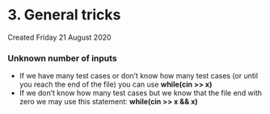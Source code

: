 # 3. General tricks
Created Friday 21 August 2020

### Unknown number of inputs

* If we have many test cases or don’t know how many test cases (or until you reach the end of the file) you can use **while(cin >> x)**
* If we don’t know how many test cases but we know that the file end with zero we may use this statement: **while(cin >> x && x)** 


